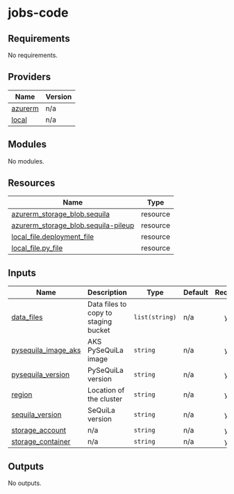 # jobs-code

<!-- BEGINNING OF PRE-COMMIT-TERRAFORM DOCS HOOK -->
## Requirements

No requirements.

## Providers

| Name | Version |
|------|---------|
| <a name="provider_azurerm"></a> [azurerm](#provider\_azurerm) | n/a |
| <a name="provider_local"></a> [local](#provider\_local) | n/a |

## Modules

No modules.

## Resources

| Name | Type |
|------|------|
| [azurerm_storage_blob.sequila](https://registry.terraform.io/providers/hashicorp/azurerm/latest/docs/resources/storage_blob) | resource |
| [azurerm_storage_blob.sequila-pileup](https://registry.terraform.io/providers/hashicorp/azurerm/latest/docs/resources/storage_blob) | resource |
| [local_file.deployment_file](https://registry.terraform.io/providers/hashicorp/local/latest/docs/resources/file) | resource |
| [local_file.py_file](https://registry.terraform.io/providers/hashicorp/local/latest/docs/resources/file) | resource |

## Inputs

| Name | Description | Type | Default | Required |
|------|-------------|------|---------|:--------:|
| <a name="input_data_files"></a> [data\_files](#input\_data\_files) | Data files to copy to staging bucket | `list(string)` | n/a | yes |
| <a name="input_pysequila_image_aks"></a> [pysequila\_image\_aks](#input\_pysequila\_image\_aks) | AKS PySeQuiLa image | `string` | n/a | yes |
| <a name="input_pysequila_version"></a> [pysequila\_version](#input\_pysequila\_version) | PySeQuiLa version | `string` | n/a | yes |
| <a name="input_region"></a> [region](#input\_region) | Location of the cluster | `string` | n/a | yes |
| <a name="input_sequila_version"></a> [sequila\_version](#input\_sequila\_version) | SeQuiLa version | `string` | n/a | yes |
| <a name="input_storage_account"></a> [storage\_account](#input\_storage\_account) | n/a | `string` | n/a | yes |
| <a name="input_storage_container"></a> [storage\_container](#input\_storage\_container) | n/a | `string` | n/a | yes |

## Outputs

No outputs.
<!-- END OF PRE-COMMIT-TERRAFORM DOCS HOOK -->
